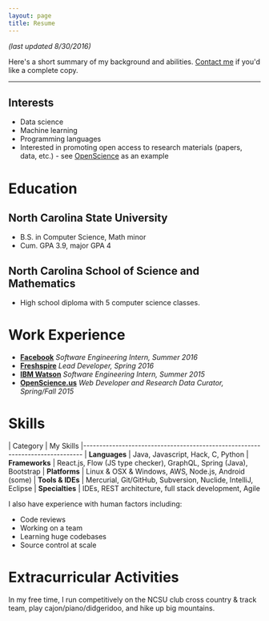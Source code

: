 ```yaml
---
layout: page
title: Resume
---
```


*(last updated 8/30/2016)*

Here's a short summary of my background and abilities.
[Contact me](/contact) if you'd like a complete copy.

<hr>

## Interests

 * Data science
 * Machine learning
 * Programming languages
 * Interested in promoting open access to research materials (papers, data, etc.) - see [OpenScience](https://openscience.us) as an example


# Education

## **North Carolina State University**
 * B.S. in Computer Science, Math minor
 * Cum. GPA 3.9, major GPA 4

## **North Carolina School of Science and Mathematics**
 * High school diploma with 5 computer science classes.

# Work Experience

 * **[Facebook](https://github.com/facebook/nuclide)** *Software Engineering Intern, Summer 2016*
 * **[Freshspire](http://www.getfreshspired.com/)** *Lead Developer, Spring 2016*
 * **[IBM Watson](https://www.ibm.com/smarterplanet/us/en/ibmwatson/)** *Software Engineering Intern, Summer 2015*
 * **[OpenScience.us](http://openscience.us/)** *Web Developer and Research Data Curator, Spring/Fall 2015*

# Skills

| Category          | My Skills
|------------------------------------------------------------------------------
| **Languages**     | Java, Javascript, Hack, C, Python
| **Frameworks**    | React.js, Flow (JS type checker), GraphQL, Spring (Java), Bootstrap
| **Platforms**     | Linux & OSX & Windows, AWS, Node.js, Android (some)
| **Tools & IDEs**  | Mercurial, Git/GitHub, Subversion, Nuclide, IntelliJ, Eclipse
| **Specialties**   | IDEs, REST architecture, full stack development, Agile

I also have experience with human factors including: 

 * Code reviews
 * Working on a team
 * Learning huge codebases
 * Source control at scale


# Extracurricular Activities

In my free time, I run competitively on the NCSU club cross country & track team, play cajon/piano/didgeridoo, and hike up big mountains.
